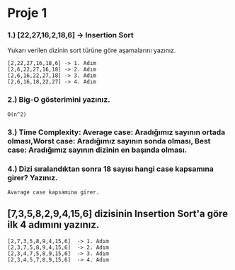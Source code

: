 # Proje 1

### 1.) [22,27,16,2,18,6] -> Insertion Sort

Yukarı verilen dizinin sort türüne göre aşamalarını yazınız.
```
[2,22,27,16,18,6] -> 1. Adım
[2,6,22,27,16,18] -> 2. Adım
[2,6,16,22,27,18] -> 3. Adım
[2,6,16,18,22,27] -> 4. Adım
```
### 2.) Big-O gösterimini yazınız.
```` 
O(n^2)

````
### 3.) Time Complexity: Average case: Aradığımız sayının ortada olması,Worst case: Aradığımız sayının sonda olması, Best case: Aradığımız sayının dizinin en başında olması.
### 4.) Dizi sıralandıktan sonra 18 sayısı hangi case kapsamına girer? Yazınız.
````
Avarage case kapsamına girer.
````

## [7,3,5,8,2,9,4,15,6] dizisinin Insertion Sort'a göre ilk 4 adımını yazınız.

````
[2,7,3,5,8,9,4,15,6]  -> 1. Adım
[2,3,7,5,8,9,4,15,6]  -> 2. Adım
[2,3,4,7,5,8,9,15,6]  -> 3. Adım
[2,3,4,5,7,8,9,15,6]  -> 4. Adım
````